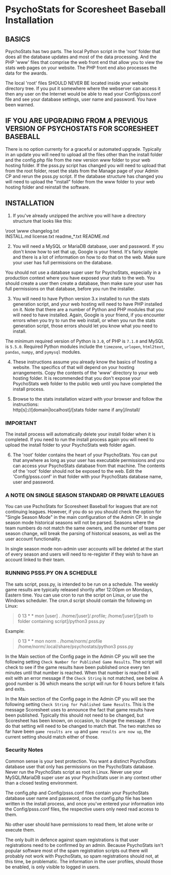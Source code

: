 # PsychoStats for Scoresheet Baseball Installation


## BASICS

PsychoStats has two parts. The local Python script in the 'root' folder that does all the database updates and most of the data processing. And the PHP 'www' files that comprise the web front end that allow you to view the stats web pages on your website.  The PHP front end also processes the data for the awards.

The local 'root' files SHOULD NEVER BE located inside your website directory tree.  If you put it somewhere where the webserver can access it then any user on the Internet would be able to read your Config/psss.conf file and see your database settings, user name and password. You have been warned.


## IF YOU ARE UPGRADING FROM A PREVIOUS VERSION OF PSYCHOSTATS FOR SCORESHEET BASEBALL

There is no option currenty for a graceful or automated upgrade.  Typically in an update you will need to upload all the files other than the install folder and the config.php file from the new version www folder to your web hosting folder.  If the psss.py script has changed you will need to upload that from the root folder, reset the stats from the Manage page of your Admin CP and rerun the psss.py script.  If the database structure has changed you will need to upload the "install" folder from the www folder to your web hosting folder and reinstall the software.


## INSTALLATION

1. If you've already unzipped the archive you will have a directory structure that looks like this:
  
\root
\www
changelog.txt  
INSTALL.md
license.txt
readme_*.txt
README.md

2. You will need a MySQL or MariaDB database, user and password.  If you don't know how to set that up, Google is your friend.  It's fairly simple and there is a lot of information on how to do that on the web.  Make sure your user has full permissions on the database.

You should not use a database super user for PsychoStats, especially in a production context where you have exposed your stats to the web.  You should create a user then create a database, then make sure your user has full permissions on that database, before you run the installer.

3. You will need to have Python version 3.x installed to run the stats generation script, and your web hosting will need to have PHP installed on it.  Note that there are a number of Python and PHP modules that you will need to have installed.  Again, Google is your friend, if you encounter errors when you try to run the web install, or when you run the stats generation script, those errors should let you know what you need to install.

The minimum required version of Python is `3.0`, of PHP is `7.1.0` and MySQL is `5.5.0`.  Required Python modules include the `timezone`, `urlopen`, `html2text`, `pandas`, `numpy`, and `pymysql` modules.

4. These instructions assume you already know the basics of hosting a website.  The specifics of that will depend on your hosting arrangements.  Copy the contents of the 'www' directory to your web hosting folder.  It is recommended that you don't expose your PsychoStats web folder to the public web until you have completed the install process.

5. Browse to the stats installation wizard with your browser and follow the instructions:  
	http[s]://[domain|localhost]/[stats folder name if any]/install/

### IMPORTANT

The install process will automatically delete your install folder when it is completed.  If you need to run the install process again you will need to upload the install folder to your PsychoStats web folder again.

6. The 'root' folder contains the heart of your PsychoStats.  You can put that anywhere as long as your user has executable permissions and you can access your PsychoStats database from that machine.  The contents of the 'root' folder should not be exposed to the web.  Edit the 'Config/psss.conf' in that folder with your PsychoStats database name, user and password.

### A NOTE ON SINGLE SEASON STANDARD OR PRIVATE LEAGUES

You can use PschoStats for Scoresheet Baseball for leagues that are not continuing leagues.  However, if you do so you should check the option for "Single Season Mode" in the main configuration of the Admin CP.  In single season mode historical seasons will not be parsed.  Seasons where the team numbers do not match the same owners, and the number of teams per season change, will break the parsing of historical seasons, as well as the user account functionality.

In single season mode non-admin user accounts will be deleted at the start of every season and users will need to re-register if they wish to have an account linked to their team.

### RUNNING PSSS.PY ON A SCHEDULE

The sats script, psss.py, is intended to be run on a schedule.  The weekly game results are typically released shortly after 12:00pm on Mondays, Eastern time.  You can use cron to run the script on Linux, or use the Windows scheduler.  The cron.d script should contain the following on Linux:

> 0 13 * * mon [user] . /home/[user]/.profile; /home/[user]/[path to folder containing script]/python3 psss.py

Example:

> 0 13 * * mon norm . /home/norm/.profile /home/norm/.local/share/psychostats/python3 psss.py

In the Main section of the Config page in the Admin CP you will see the following setting `Check Number for Published Game Results`.  The script will check to see if the game results have been published once every ten minutes until that number is reached.  When that number is reached it will exit with an error message if the `Check String` is not matched, see below.  A good number is 36 which means the script will run for 6 hours before it fails and exits.

In the Main section of the Config page in the Admin CP you will see the following setting `Check String for Published Game Results`.  This is the message Scoresheet uses to announce the fact that game results have been published.  Typically this should not need to be changed, but Scoresheet has been known, on occasion, to change the message.  If they do that setting will need to be changed to match that.  The two matches so far have been `game results are up` and `game results are now up`, the current setting should match either of those.

### Security Notes

Common sense is your best protection.  You want a distinct PsychoStats database user that only has permissions on the PsychoStats database.  Never run the PsychoStats script as root in Linux.  Never use your MySQL/MariaDB super user as your PsychoStats user in any context other than a closed testing environment.

The config.php and Config/psss.conf files contain your PsychoStats database user name and password, once the config.php file has been written in the install process, and once you've entered your information into the Config/psss.conf files, the respective users only need read access to them.

No other user should have permissions to read them, let alone write or execute them.

The only built in defence against spam registrations is that user registrations need to be confirmed by an admin.  Because PsychoStats isn't popular software most of the spam registration scripts out there will probably not work with PsychoStats, so spam registrations should not, at this time, be problematic.  The information in the user profiles, should those be enabled, is only visible to logged in users.
